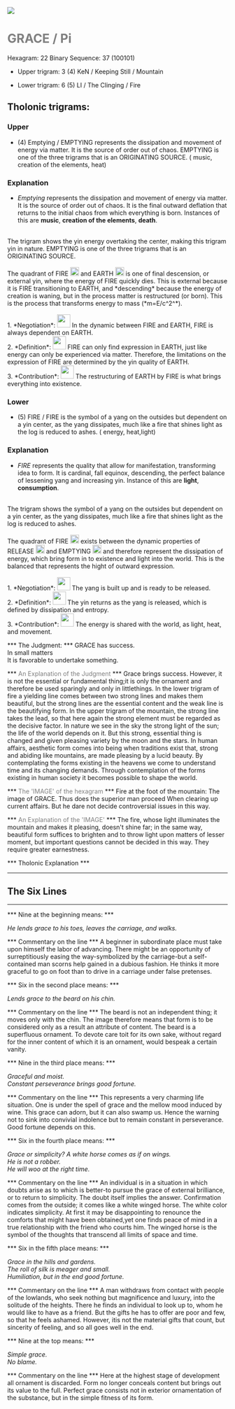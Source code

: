 

![](/assets/hexagram22.png)

# <span style="color:gray">GRACE /  Pi </span>
Hexagram: 22
Binary Sequence: 37 (100101)

* Upper trigram: 3 (4) KeN / Keeping Still / Mountain

* Lower trigram: 6 (5) LI / The Clinging / Fire

## <span style="brown:gray">Tholonic trigrams: </span>

### <span style="brown:gray">Upper </span>

* (4) Emptying / EMPTYING represents the dissipation and movement of energy via matter. It is the source of order out of chaos. EMPTYING is one of the three trigrams that is an ORIGINATING SOURCE. ( music, creation of the elements, heat)

### <span style="brown:gray">Explanation</span>

* *Emptying* represents the dissipation and movement of energy via matter. It is the source of order out of chaos. It is the final outward deflation that returns to the initial chaos from which everything is born. Instances of this are **music**, **creation of the elements**, **death**.<br/>
<br/>
The trigram shows the yin energy overtaking the center, making this trigram yin in nature. EMPTYING is one of the three trigrams that is an ORIGINATING SOURCE.<br/>
<br/>
The quadrant of FIRE <img src="../Images/bc/trigram-b05.png" style="width:20px"/> and EARTH <img src="../Images/bc/trigram-b00.png" style="width:20px"/> is one of final descension, or external yin, where the energy of FIRE quickly dies. This is external because it is FIRE transitioning to EARTH, and *descending* because the energy of creation is waning, but in the process matter is restructured (or born). This is the process that transforms energy to mass (*m=E/c^2^*).<br/>
<br/>
1. *Negotiation*: <img src="../Images/bc/yin.png" style="width:30px"/> In the dynamic between FIRE and EARTH, FIRE is always dependent on EARTH.<br/>
2. *Definition*: <img src="../Images/bc/yin.png" style="width:30px"/> FIRE can only find expression in EARTH, just like energy can only be experienced via matter. Therefore, the limitations on the expression of FIRE are determined by the yin quality of EARTH.<br/>
3. *Contribution*: <img src="../Images/bc/yang.png" style="width:30px"/> The restructuring of EARTH by FIRE is what brings everything into existence.

### <span style="brown:gray">Lower </span>

* (5) FIRE / FIRE is the symbol of a yang on the outsides but dependent on a yin center, as the yang dissipates, much like a fire that shines light as the log is reduced to ashes. ( energy, heat,light)

### <span style="brown:gray">Explanation</span>

* *FIRE* represents the quality that allow for manifestation, transforming idea to form. It is cardinal, fall equinox, descending, the perfect balance of lessening yang and increasing yin. Instance of this are **light**, **consumption**.<br/>
<br/>
The trigram shows the symbol of a yang on the outsides but dependent on a yin center, as the yang dissipates, much like a fire that shines light as the log is reduced to ashes.<br/>
<br/>
The quadrant of FIRE <img src="../Images/bc/trigram-b05.png" style="width:20px"/> exists between the dynamic properties of RELEASE <img src="../Images/bc/trigram-b06.png" style="width:20px"/> and EMPTYING <img src="../Images/bc/trigram-b04.png" style="width:20px"/> and therefore represent the dissipation of energy, which bring form in to existence and light into the world. This is the balanced that represents the hight of outward expression.<br/>
<br/>
1. *Negotiation*: <img src="../Images/bc/yang.png" style="width:30px"/> The yang is built up and is ready to be released.<br/>
2. *Definition*: <img src="../Images/bc/yin.png" style="width:30px"/> The yin returns as the yang is released, which is defined by dissipation and entropy.<br/>
3. *Contribution*: <img src="../Images/bc/yang.png" style="width:30px"/> The energy is shared with the world, as light, heat, and movement. <br/>




*** The Judgment: ***
GRACE has success.<br/>
In small matters<br/>
It is favorable to undertake something.


*** <span style="color:gray">An Explanation of the Judgment</span> ***
Grace brings success. However, it is not the essential or fundamental thing;it is only the ornament and therefore be used sparingly and only in littlethings. In the lower trigram of fire a yielding line comes between two strong lines and makes them beautiful, but the strong lines are the essential content and the weak line is the beautifying form. In the upper trigram of the mountain, the strong line takes the lead, so that here again the strong element must be regarded as the decisive factor. In nature we see in the sky the strong light of the sun; the life of the world depends on it. But this strong, essential thing is changed and given pleasing variety by the moon and the stars. In human affairs, aesthetic form comes into being when traditions exist that, strong and abiding like mountains, are made pleasing by a lucid beauty. By contemplating the forms existing in the heavens we come to understand time and its changing demands. Through contemplation of the forms existing in human society it becomes possible to shape the world.

*** <span style="color:gray">The 'IMAGE' of the hexagram</span> ***
Fire at the foot of the mountain: The image of GRACE. Thus does the superior man proceed When clearing up current affairs. But he dare not decide controversial issues in this way.

*** <span style="color:gray">An Explanation of the 'IMAGE'</span> ***
The fire, whose light illuminates the mountain and makes it pleasing, doesn't shine far; in the same way, beautiful form suffices to brighten and to throw light upon matters of lesser moment, but important questions cannot be decided in this way. They require greater earnestness.

*** <span style="brown:gray">Tholonic Explanation </span> ***





---
## The Six Lines ##
---
*** Nine at the beginning means: ***

_He lends grace to his toes, leaves the carriage, and walks._

*** Commentary on the line ***
A beginner in subordinate place must take upon himself the labor of advancing. There might be an opportunity of surreptitiously easing the way-symbolized by the carriage-but a self-contained man scorns help gained in a dubious fashion. He thinks it more graceful to go on foot than to drive in a carriage under false pretenses.

*** Six in the second place means: ***

_Lends grace to the beard on his chin._

*** Commentary on the line ***
The beard is not an independent thing; it moves only with the chin. The image therefore means that form is to be considered only as a result an attribute of content. The beard is a superfluous ornament. To devote care toit for its own sake, without regard for the inner content of which it is an ornament, would bespeak a certain vanity.

*** Nine in the third place means: ***

_Graceful and moist.<br/>
Constant perseverance brings good fortune._

*** Commentary on the line ***
This represents a very charming life situation. One is under the spell of grace and the mellow mood induced by wine. This grace can adorn, but it can also swamp us. Hence the warning not to sink into convivial indolence but to remain constant in perseverance. Good fortune depends on this.

*** Six in the fourth place means: ***

_Grace or simplicity? A white horse comes as if on wings.<br/>
He is not a robber.<br/>
He will woo at the right time._

*** Commentary on the line ***
An individual is in a situation in which doubts arise as to which is better-to pursue the grace of external brilliance, or to return to simplicity. The doubt itself implies the answer. Confirmation comes from the outside; it comes like a white winged horse. The white color indicates simplicity. At first it may be disappointing to renounce the comforts that might have been obtained,yet one finds peace of mind in a true relationship with the friend who courts him. The winged horse is the symbol of the thoughts that transcend all limits of space and time.

*** Six in the fifth place means: ***

_Grace in the hills and gardens.<br/>
The roll of silk is meager and small.<br/>
Humiliation, but in the end good fortune._

*** Commentary on the line ***
A man withdraws from contact with people of the lowlands, who seek nothing but magnificence and luxury, into the solitude of the heights. There he finds an individual to look up to, whom he would like to have as a friend. But the gifts he has to offer are poor and few, so that he feels ashamed. However, itis not the material gifts that count, but sincerity of feeling, and so all goes well in the end.

*** Nine at the top means: ***

_Simple grace.<br/>
No blame._

*** Commentary on the line ***
Here at the highest stage of development all ornament is discarded. Form no longer conceals content but brings out its value to the full. Perfect grace consists not in exterior ornamentation of the substance, but in the simple fitness of its form.

